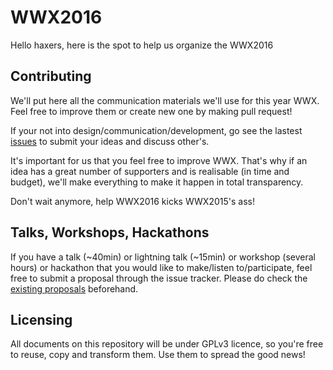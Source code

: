 # WWX2016
Hello haxers, here is the spot to help us organize the WWX2016

## Contributing

We'll put here all the communication materials we'll use for this year WWX. Feel free to improve them or create new one by making pull request!

If your not into design/communication/development, go see the lastest [issues](https://github.com/silexlabs/wwx2016/issues) to submit your ideas and discuss other's.

It's important for us that you feel free to improve WWX. That's why if an idea has a great number of supporters and is realisable (in time and budget), we'll make everything to make it happen in total transparency.

Don't wait anymore, help WWX2016 kicks WWX2015's ass!

## Talks, Workshops, Hackathons

If you have a talk (~40min) or lightning talk (~15min) or workshop (several hours) or hackathon that you would like to make/listen to/participate, feel free to submit a proposal through the issue tracker. Please do check the [existing proposals](https://github.com/silexlabs/wwx2016/labels/session) beforehand.

## Licensing

All documents on this repository will be under GPLv3 licence, so you're free to reuse, copy and transform them. Use them to spread the good news!
